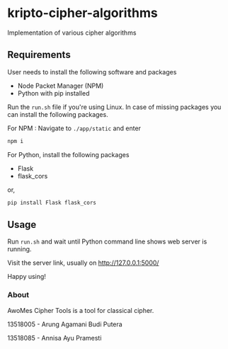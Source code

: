 # kripto-cipher-algorithms
Implementation of various cipher algorithms

## Requirements
User needs to install the following software and packages
- Node Packet Manager (NPM)
- Python with pip installed

Run the `run.sh` file if you're using Linux.
In case of missing packages you can install the following packages.

For NPM : Navigate to `./app/static` and enter
```sh
npm i
```

For Python, install the following packages
- Flask
- flask_cors

or,

```bash
pip install Flask flask_cors
```

## Usage
Run `run.sh` and wait until Python command line shows web server is running.

Visit the server link, usually on http://127.0.0.1:5000/

Happy using!

### About
AwoMes Cipher Tools is a tool for classical cipher.

13518005 - Arung Agamani Budi Putera

13518085 - Annisa Ayu Pramesti